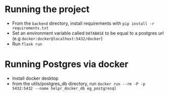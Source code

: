 # Running the project
* From the `backend` directory, install requirements with `pip install -r requirements.txt`
* Set an environment variable called `DATABASE` to be equal to a postgres url (e.g `docker:docker@localhost:5432/docker`)
* Run `flask run` 

# Running Postgres via docker
* Install docker desktop
* from the utils/postgres_db directory, run `docker run --rm -P -p 5432:5432 --name helpr_docker_db eg_postgresql`


